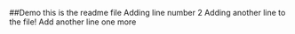 ##Demo
this is the readme file
Adding line number 2
Adding another line to the file!
Add another line one more
